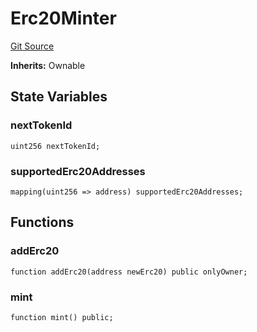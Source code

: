 # Erc20Minter
[Git Source](https://github.com/bob-collective/bob/blob/98d6776243fd4555508637d4cff8243488a356a2/src/faucet/Erc20Minter.sol)

**Inherits:**
Ownable


## State Variables
### nextTokenId

```solidity
uint256 nextTokenId;
```


### supportedErc20Addresses

```solidity
mapping(uint256 => address) supportedErc20Addresses;
```


## Functions
### addErc20


```solidity
function addErc20(address newErc20) public onlyOwner;
```

### mint


```solidity
function mint() public;
```

